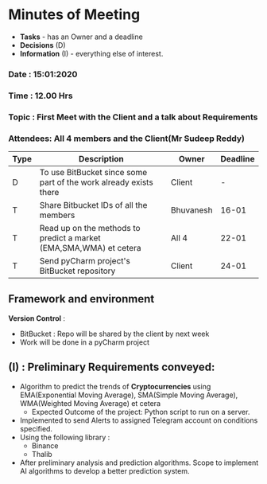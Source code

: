 # Minutes of Meeting

* **Tasks** - has an Owner and a deadline
* **Decisions** (D)
* **Information** (I) - everything else of interest.
 
### Date : 15:01:2020
### Time : 12.00 Hrs
### Topic : First Meet with the Client and a talk about Requirements 
### Attendees: All 4 members and the Client(Mr Sudeep Reddy)

| Type | Description                                                        | Owner     | Deadline |
| ---- | ------------------------------------------------------------------ | --------- | -------- |
| D    | To use BitBucket since some part of the work already exists there  | Client    | -        |
| T    | Share Bitbucket IDs of all the members                             | Bhuvanesh | 16-01    |
| T    | Read up on the methods to predict a market (EMA,SMA,WMA) et cetera | All 4     | 22-01    |
| T    | Send pyCharm project's BitBucket repository                        | Client    | 24-01    |


## Framework and environment

**Version Control** : 
-   BitBucket : Repo will be shared by the client by next week
-   Work will be done in a pyCharm project

## **(I)** : Preliminary Requirements conveyed:
-  Algorithm to predict the trends of **Cryptocurrencies** using EMA(Exponential Moving Average), SMA(Simple Moving Average), WMA(Weighted Moving Average) et cetera
   -  Expected Outcome of the project: Python script to run on a server.
-  Implemented to send Alerts to assigned Telegram account on conditions specified.
-  Using the following library :
   -  Binance 
   -  Thalib
-   After preliminary analysis and prediction algorithms. Scope to implement AI algorithms to develop a better prediction system.
